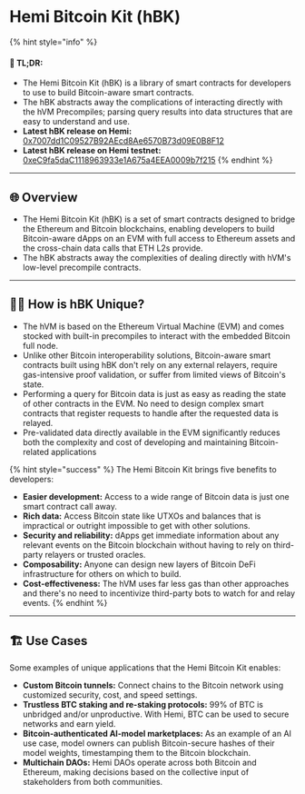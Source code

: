 # Hemi Bitcoin Kit (hBK)

{% hint style="info" %}
#### 📜 **TL;DR:**

* The Hemi Bitcoin Kit (hBK) is a library of smart contracts for developers to use to build Bitcoin-aware smart contracts.
* The hBK abstracts away the complications of interacting directly with the hVM Precompiles; parsing query results into data structures that are easy to understand and use.
* **Latest hBK release on Hemi:** [0x7007dd1C09527B92AEcd8Ae6570B73d09E0B8F12](https://explorer.hemi.xyz/address/0x7007dd1C09527B92AEcd8Ae6570B73d09E0B8F12)
* **Latest hBK release on Hemi testnet:** [0xeC9fa5daC1118963933e1A675a4EEA0009b7f215](https://testnet.explorer.hemi.xyz/address/0xeC9fa5daC1118963933e1A675a4EEA0009b7f215)
{% endhint %}

***

## 🌐 Overview

* The Hemi Bitcoin Kit (hBK) is a set of smart contracts designed to bridge the Ethereum and Bitcoin blockchains, enabling developers to build Bitcoin-aware dApps on an EVM with full access to Ethereum assets and the cross-chain data calls that ETH L2s provide.
* The hBK abstracts away the complexities of dealing directly with hVM's low-level precompile contracts.

***

## 🧑‍💻 How is hBK Unique?

* The hVM is based on the Ethereum Virtual Machine (EVM) and comes stocked with built-in precompiles to interact with the embedded Bitcoin full node.
* Unlike other Bitcoin interoperability solutions, Bitcoin-aware smart contracts built using hBK don't rely on any external relayers, require gas-intensive proof validation, or suffer from limited views of Bitcoin's state.
* Performing a query for Bitcoin data is just as easy as reading the state of other contracts in the EVM. No need to design complex smart contracts that register requests to handle after the requested data is relayed.
* Pre-validated data directly available in the EVM significantly reduces both the complexity and cost of developing and maintaining Bitcoin-related applications

{% hint style="success" %}
The Hemi Bitcoin Kit brings five benefits to developers:

* **Easier development:** Access to a wide range of Bitcoin data is just one smart contract call away.
* **Rich data:** Access Bitcoin state like UTXOs and balances that is impractical or outright impossible to get with other solutions.
* **Security and reliability:** dApps get immediate information about any relevant events on the Bitcoin blockchain without having to rely on third-party relayers or trusted oracles.
* **Composability:** Anyone can design new layers of Bitcoin DeFi infrastructure for others on which to build.
* **Cost-effectiveness:** The hVM uses far less gas than other approaches and there's no need to incentivize third-party bots to watch for and relay events.
{% endhint %}

***

## 🏗️ Use Cases

Some examples of unique applications that the Hemi Bitcoin Kit enables:

* **Custom Bitcoin tunnels:** Connect chains to the Bitcoin network using customized security, cost, and speed settings.
* **Trustless BTC staking and re-staking protocols:** 99% of BTC is unbridged and/or unproductive. With Hemi, BTC can be used to secure networks and earn yield.
* **Bitcoin-authenticated AI-model marketplaces:** As an example of an AI use case, model owners can publish Bitcoin-secure hashes of their model weights, timestamping them to the Bitcoin blockchain.
* **Multichain DAOs:** Hemi DAOs operate across both Bitcoin and Ethereum, making decisions based on the collective input of stakeholders from both communities.

